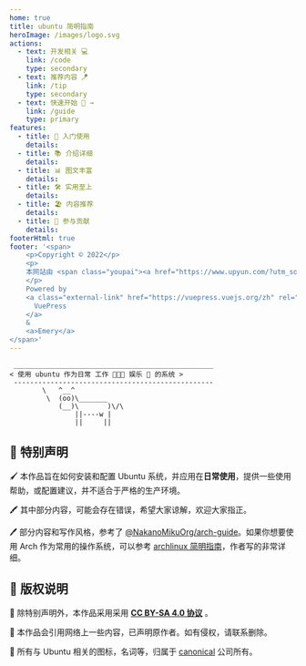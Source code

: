 ```yaml
---
home: true
title: ubuntu 简明指南
heroImage: /images/logo.svg
actions:
  - text: 开发相关 💻
    link: /code
    type: secondary
  - text: 推荐内容 🪁
    link: /tip
    type: secondary
  - text: 快速开始 👏 →
    link: /guide
    type: primary
features:
  - title: 🌱 入门使用
    details: 
  - title: 📚 介绍详细
    details: 
  - title: 📊 图文丰富
    details: 
  - title: 🛠 实用至上
    details: 
  - title: 🏖 内容推荐
    details: 
  - title: 🙌 参与贡献
    details: 
footerHtml: true
footer: '<span>
    <p>Copyright © 2022</p>
    <p>
    本网站由 <span class="youpai"><a href="https://www.upyun.com/?utm_source=lianmeng&utm_medium=referral" target="_black"><img style="width: 23px; vertical-align: middle;" src="images/youpai.svg"/> 又拍云 </a> 提供 CDN 加速</span>
    </p>
    Powered by
    <a class="external-link" href="https://vuepress.vuejs.org/zh" rel="noopener noreferrer" target="_blank">
      VuePress
    </a>
    &
    <a>Emery</a>
</span>'
---
```


```:no-line-numbers
 _________________________________________________
< 使用 ubuntu 作为日常 工作 🧑🏻‍💻 娱乐 🍿 的系统 >
 -------------------------------------------------
        \   ^__^
         \  (oo)\_______
            (__)\       )\/\
                ||----w |
                ||     ||
```

## 🎈 特别声明

🖌 本作品旨在如何安装和配置 Ubuntu 系统，并应用在**日常使用**，提供一些使用帮助，或配置建议，并不适合于严格的生产环境。

🖍 其中部分内容，可能会存在错误，希望大家谅解，欢迎大家指正。

🖊 部分内容和写作风格，参考了 [@NakanoMikuOrg/arch-guide](https://github.com/NakanoMikuOrg/arch-guide)。如果你想要使用 Arch 作为常用的操作系统，可以参考 [archlinux 简明指南](https://arch.icekylin.online/)，作者写的非常详细。

## 📖 版权说明

📙 除特别声明外，本作品采用采用 **[CC BY-SA 4.0 协议](https://creativecommons.org/licenses/by-sa/4.0/deed.zh)** 。

📗 本作品会引用网络上一些内容，已声明原作者。如有侵权，请联系删除。

📘 所有与 Ubuntu 相关的图标，名词等，归属于 [canonical](https://canonical.com/) 公司所有。
